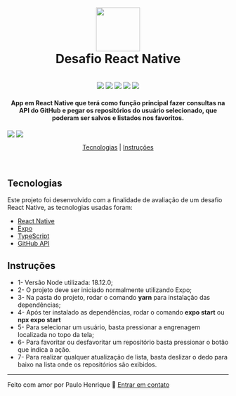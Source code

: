 <h1 align="center">
  <img src="https://i.imgur.com/xMWD183.png" width="100px">
  <br/>
  Desafio React Native
</h1>

<p align="center">
  <br/>
  <img src="https://img.shields.io/github/languages/top/PauloRev/wefit-desafio-react-native">
  <img src="https://img.shields.io/github/issues/PauloRev/wefit-desafio-react-native">
  <img src="https://img.shields.io/github/forks/PauloRev/wefit-desafio-react-native">
  <img src="https://img.shields.io/github/stars/PauloRev/wefit-desafio-react-native">
  <img src="https://img.shields.io/github/license/PauloRev/wefit-desafio-react-native">
</p>

<h4 align="center">
  App em React Native que terá como função principal fazer consultas na API do GitHub e pegar os repositórios do usuário selecionado, que poderam ser salvos e listados nos favoritos.
</h4>

<img align="center" src="https://i.imgur.com/HD9D2ut.png" >
<img align="center" src="https://i.imgur.com/SXj9N2M.png" >

<br/>

<p align="center">
  <a href="#tecnologias">Tecnologias</a> | <a href="#instruções">Instruções</a>
</p>

<br/>

## Tecnologias

Este projeto foi desenvolvido com a finalidade de avaliação de um desafio React Native, as tecnologias usadas foram:

- [React Native](https://reactnative.dev/)
- [Expo](https://expo.dev/)
- [TypeScript](https://www.typescriptlang.org/)
- [GitHub API](https://docs.github.com/pt/rest)


## Instruções

- 1- Versão Node utilizada: 18.12.0;
- 2- O projeto deve ser iniciado normalmente utilizando Expo;
- 3- Na pasta do projeto, rodar o comando **yarn** para instalação das dependências;
- 4- Após ter instalado as dependências, rodar o comando **expo start** ou **npx expo start**
- 5- Para selecionar um usuário, basta pressionar a engrenagem localizada no topo da tela;
- 6- Para favoritar ou desfavoritar um repositório basta pressionar o botão que indica a ação.
- 7- Para realizar qualquer atualização de lista, basta deslizar o dedo para baixo na lista onde os repositórios são exibidos.

___

Feito com amor por Paulo Henrique :wave: [Entrar em contato](https://github.com/PauloRev)